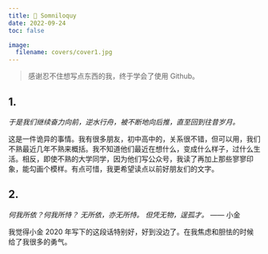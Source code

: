 ```yaml
---
title: 💭 Somniloquy
date: 2022-09-24
toc: false

image:
  filename: covers/cover1.jpg
---
```


> 感谢忍不住想写点东西的我，终于学会了使用 Github。

## 1. 

*于是我们继续奋力向前，逆水行舟，被不断地向后推，直至回到往昔岁月。*

这是一件诡异的事情。我有很多朋友，初中高中的，关系很不错，但可以用，我们不熟最近几年不熟来概括。我不知道他们最近在想什么，变成什么样子，过什么生活。相反，即使不熟的大学同学，因为他们写公众号，我读了再加上那些寥寥印象，能勾画个模样。有点可惜，我更希望读点以前好朋友们的文字。

## 2. 

*何我所依？何我所恃？*
*无所依，亦无所恃。*
*但凭无物，逞孤才。* —— 小金

我觉得小金 2020 年写下的这段话特别好，好到没边了。在我焦虑和胆怯的时候给了我很多的勇气。